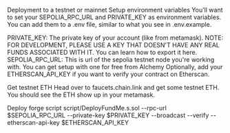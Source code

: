 Deployment to a testnet or mainnet
Setup environment variables
You'll want to set your SEPOLIA_RPC_URL and PRIVATE_KEY as environment variables. You can add them to a .env file, similar to what you see in .env.example.

PRIVATE_KEY: The private key of your account (like from metamask). NOTE: FOR DEVELOPMENT, PLEASE USE A KEY THAT DOESN'T HAVE ANY REAL FUNDS ASSOCIATED WITH IT.
You can learn how to export it here.
SEPOLIA_RPC_URL: This is url of the sepolia testnet node you're working with. You can get setup with one for free from Alchemy
Optionally, add your ETHERSCAN_API_KEY if you want to verify your contract on Etherscan.

Get testnet ETH
Head over to faucets.chain.link and get some testnet ETH. You should see the ETH show up in your metamask.

Deploy
forge script script/DeployFundMe.s.sol --rpc-url $SEPOLIA_RPC_URL --private-key $PRIVATE_KEY --broadcast --verify --etherscan-api-key $ETHERSCAN_API_KEY

